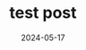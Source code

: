 ---
title:  "test post"
excerpt: "post"

categories:
  - Blog
tags:
  - [Blog, jekyll, Github, Git]

toc: true
toc_sticky: true
 
date: 2024-05-17
last_modified_at: 2024-05-17
---